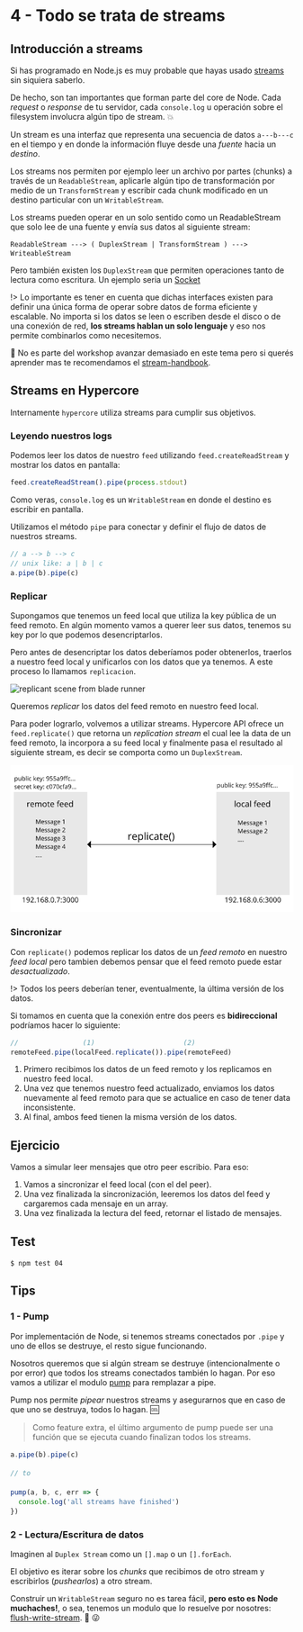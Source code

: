 # 4 - Todo se trata de streams

## Introducción a streams

Si has programado en Node.js es muy probable que hayas usado [streams](https://nodejs.org/api/stream.html)
sin siquiera saberlo.

De hecho, son tan importantes que forman parte del core de Node. Cada _request_ o _response_ de tu
servidor, cada `console.log` u operación sobre el filesystem involucra algún tipo de stream. :boom:

Un stream es una interfaz que representa una secuencia de datos `a---b---c` en el tiempo y en donde
la información fluye desde una _fuente_ hacia un _destino_.

Los streams nos permiten por ejemplo leer un archivo por partes (chunks) a través de un `ReadableStream`,
aplicarle algún tipo de transformación por medio de un `TransformStream` y escribir cada chunk modificado
en un destino particular con un `WritableStream`.

Los streams pueden operar en un solo sentido como un ReadableStream que solo lee de una fuente
y envía sus datos al siguiente stream:

```
ReadableStream ---> ( DuplexStream | TransformStream ) ---> WriteableStream
```

Pero también existen los `DuplexStream` que permiten operaciones tanto de lectura como escritura.
Un ejemplo seria un [Socket](https://nodejs.org/api/net.html#net_new_net_socket_options)

!> Lo importante es tener en cuenta que dichas interfaces existen para definir una única forma de operar
sobre datos de forma eficiente y escalable. No importa si los datos se leen o escriben desde el disco o de una
conexión de red, **los streams hablan un solo lenguaje** y eso nos permite combinarlos como necesitemos.

:link: No es parte del workshop avanzar demasiado en este tema pero si querés aprender mas te recomendamos el
[stream-handbook](https://github.com/substack/stream-handbook).

## Streams en Hypercore

Internamente `hypercore` utiliza streams para cumplir sus objetivos.

### Leyendo nuestros logs

Podemos leer los datos de nuestro `feed` utilizando `feed.createReadStream` y mostrar los datos en pantalla:

```javascript
feed.createReadStream().pipe(process.stdout)
```

Como veras, `console.log` es un `WritableStream` en donde el destino es escribir en pantalla.

Utilizamos el método `pipe` para conectar y definir el flujo de datos de nuestros streams.

```javascript
// a --> b --> c
// unix like: a | b | c
a.pipe(b).pipe(c)
```

### Replicar

Supongamos que tenemos un feed local que utiliza la key pública de un feed remoto. En algún momento vamos
a querer leer sus datos, tenemos su key por lo que podemos desencriptarlos.

Pero antes de desencriptar los datos deberíamos poder obtenerlos, traerlos a nuestro feed local y unificarlos
con los datos que ya tenemos. A este proceso lo llamamos `replicacion`.

![replicant scene from blade runner](https://media.giphy.com/media/xtpNfxNz7rTSo/giphy.gif)

Queremos _replicar_ los datos del feed remoto en nuestro feed local.

Para poder lograrlo, volvemos a utilizar streams. Hypercore API ofrece un `feed.replicate()` que retorna un
_replication stream_ el cual lee la data de un feed remoto, la incorpora a su feed local y finalmente pasa el resultado
al siguiente stream, es decir se comporta como un `DuplexStream`.

![replicate](images/replicate.png)

### Sincronizar

Con `replicate()` podemos replicar los datos de un _feed remoto_ en nuestro _feed local_ pero tambien debemos
pensar que el feed remoto puede estar _desactualizado_.

!> Todos los peers deberían tener, eventualmente, la última versión de los datos.

Si tomamos en cuenta que la conexión entre dos peers es **bidireccional** podríamos hacer lo siguiente:
```javascript
//                (1)                      (2)
remoteFeed.pipe(localFeed.replicate()).pipe(remoteFeed)
```
1. Primero recibimos los datos de un feed remoto y los replicamos en nuestro feed local.
2. Una vez que tenemos nuestro feed actualizado, enviamos los datos nuevamente al feed remoto
para que se actualice en caso de tener data inconsistente.
3. Al final, ambos feed tienen la misma versión de los datos.

## Ejercicio

Vamos a simular leer mensajes que otro peer escribio. Para eso:

1. Vamos a sincronizar el feed local (con el del peer).
2. Una vez finalizada la sincronización, leeremos los datos del feed y cargaremos
cada mensaje en un array.
3. Una vez finalizada la lectura del feed, retornar el listado de mensajes.

## Test

```
$ npm test 04
```

## Tips

### 1 - Pump

Por implementación de Node, si tenemos streams conectados por `.pipe` y uno de ellos
se destruye, el resto sigue funcionando.

Nosotros queremos que si algún stream se destruye (intencionalmente o por error) que todos
los streams conectados también lo hagan. Por eso vamos a utilizar el modulo [pump](/pump)
para remplazar a pipe.

Pump nos permite _pipear_ nuestros streams y asegurarnos que en caso de que uno se destruya, todos lo hagan. :cool:

> Como feature extra, el último argumento de pump puede ser una función que se ejecuta
cuando finalizan todos los streams.

```javascript
a.pipe(b).pipe(c)

// to

pump(a, b, c, err => {
  console.log('all streams have finished')
})
```

### 2 - Lectura/Escritura de datos

Imaginen al `Duplex Stream` como un `[].map` o un `[].forEach`.

El objetivo es iterar sobre los _chunks_ que recibimos de otro stream y escribirlos (_pushearlos_) a otro stream.

Construir un `WritableStream` seguro no es tarea fácil, **pero esto es Node muchaches!**,
o sea, tenemos un modulo que lo resuelve por nosotres: [flush-write-stream](/flush-write-stream). :tada: :stuck_out_tongue_winking_eye:



